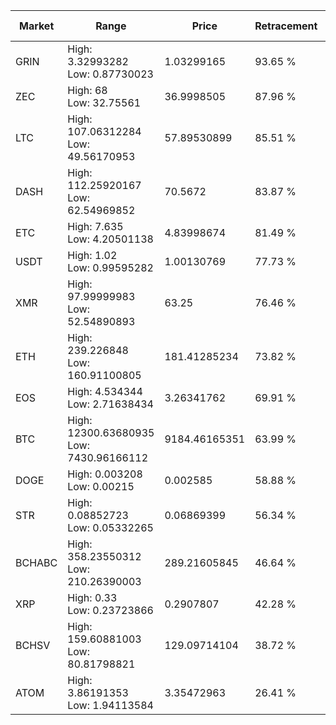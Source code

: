 | Market | Range | Price| Retracement | Doubles to 50% |
| --- | --- | --- | --- | --- |
| GRIN | High: 3.32993282<br />Low: 0.87730023 | 1.03299165 | 93.65 % | 2.04 |
| ZEC | High: 68<br />Low: 32.75561 | 36.9998505 | 87.96 % | 1.36 |
| LTC | High: 107.06312284<br />Low: 49.56170953 | 57.89530899 | 85.51 % | 1.35 |
| DASH | High: 112.25920167<br />Low: 62.54969852 | 70.5672 | 83.87 % | 1.24 |
| ETC | High: 7.635<br />Low: 4.20501138 | 4.83998674 | 81.49 % | 1.22 |
| USDT | High: 1.02<br />Low: 0.99595282 | 1.00130769 | 77.73 % | 1.01 |
| XMR | High: 97.99999983<br />Low: 52.54890893 | 63.25 | 76.46 % | 1.19 |
| ETH | High: 239.226848<br />Low: 160.91100805 | 181.41285234 | 73.82 % | 1.10 |
| EOS | High: 4.534344<br />Low: 2.71638434 | 3.26341762 | 69.91 % | 1.11 |
| BTC | High: 12300.63680935<br />Low: 7430.96166112 | 9184.46165351 | 63.99 % | 1.07 |
| DOGE | High: 0.003208<br />Low: 0.00215 | 0.002585 | 58.88 % | 1.04 |
| STR | High: 0.08852723<br />Low: 0.05332265 | 0.06869399 | 56.34 % | 1.03 |
| BCHABC | High: 358.23550312<br />Low: 210.26390003 | 289.21605845 | 46.64 % | 0.00 |
| XRP | High: 0.33<br />Low: 0.23723866 | 0.2907807 | 42.28 % | 0.00 |
| BCHSV | High: 159.60881003<br />Low: 80.81798821 | 129.09714104 | 38.72 % | 0.00 |
| ATOM | High: 3.86191353<br />Low: 1.94113584 | 3.35472963 | 26.41 % | 0.00 |
